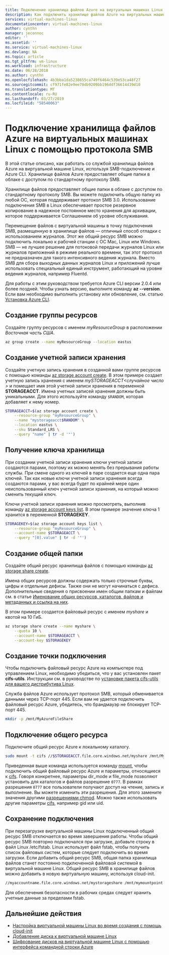 ```yaml
---
title: Подключение хранилища файлов Azure на виртуальных машинах Linux с помощью протокола SMB | Документация Майкрософт
description: Как подключить хранилище файлов Azure на виртуальных машинах Linux, используя протокол SMB и Azure CLI
services: virtual-machines-linux
documentationcenter: virtual-machines-linux
author: cynthn
manager: jeconnoc
editor: ''
ms.assetid: ''
ms.service: virtual-machines-linux
ms.devlang: NA
ms.topic: article
ms.tgt_pltfrm: vm-linux
ms.workload: infrastructure
ms.date: 06/28/2018
ms.author: cynthn
ms.openlocfilehash: 4b3bba1da5238655ca749f6464c539e53ca48f27
ms.sourcegitcommit: cf971fe82e9ee70db9209bb196ddf36614d39d10
ms.translationtype: MT
ms.contentlocale: ru-RU
ms.lasthandoff: 03/27/2019
ms.locfileid: "58540063"
---
```

# <a name="mount-azure-file-storage-on-linux-vms-using-smb"></a>Подключение хранилища файлов Azure на виртуальных машинах Linux с помощью протокола SMB

В этой статье описано, как работать со службой хранилища файлов Azure на виртуальной машине Linux, используя SMB-подключение и Azure CLI. Хранилище файлов Azure предоставляет общие папки в облаке с доступом по стандартному протоколу SMB. 

Хранилище файлов предоставляет общие папки в облаке с доступом по стандартному протоколу SMB. Вы можете подключить общую папку из любой ОС, которая поддерживает протокол SMB 3.0. Использование подключения SMB в Linux обеспечивает простое резервное копирование в надежное постоянное место хранения для архивации, которое поддерживается Соглашением об уровне обслуживания.

Перемещение файлов с виртуальной машины в точку подключения SMB, размещенную в хранилище файлов — отличный способ отладки с использованием журналов. Этот же общий ресурс SMB можно подключить локально к рабочей станции с ОС Mac, Linux или Windows. SMB — не лучшее решение для потоковой передачи журналов Linux или журналов приложений в режиме реального времени, так этот протокол не предназначен для такого интенсивного ведения журнала. Вместо SMB для сбора выходных данных журналов Linux и приложений лучше использовать специальный единый инструмент, работающий на уровне ведения журналов, например Fluentd.

Для работы с этим руководством требуется Azure CLI версии 2.0.4 или более поздней. Чтобы узнать версию, выполните команду **az --version**. Если вам необходимо выполнить установку или обновление, см. статью [Установка Azure CLI](/cli/azure/install-azure-cli). 


## <a name="create-a-resource-group"></a>Создание группы ресурсов

Создайте группу ресурсов с именем *myResourceGroup* в расположении *Восточная часть США*.

```bash
az group create --name myResourceGroup --location eastus
```

## <a name="create-a-storage-account"></a>Создание учетной записи хранения

Создайте учетную запись хранения в созданной вами группе ресурсов с помощью команды [az storage account create](/cli/azure/storage/account). В этом примере создает учетную запись хранения с именем *mySTORAGEACCT\<случайное число >* и помещает имя этой учетной записи хранения в переменной **STORAGEACCT**. Имена учетных записей хранения должны быть уникальными. Для этого используйте команду `$RANDOM`, которая добавляет к нему номер.

```bash
STORAGEACCT=$(az storage account create \
    --resource-group "myResourceGroup" \
    --name "mystorageacct$RANDOM" \
    --location eastus \
    --sku Standard_LRS \
    --query "name" | tr -d '"')
```

## <a name="get-the-storage-key"></a>Получение ключа хранилища

При создании учетной записи хранения ключи учетной записи создаются парами, поэтому их можно менять без прерывания работы службы. При смене одного из ключей в паре создается еще одна пара ключей. Так как новые ключи учетной записи хранения всегда создаются парами, у вас всегда будет по крайней мере один неиспользованный ключ учетной записи хранения, на который можно сменить текущий ключ.

Ключи учетной записи хранения можно просмотреть, выполнив команду [az storage account keys list](/cli/azure/storage/account/keys). В этом примере значение ключа 1 хранится в переменной **STORAGEKEY**.

```bash
STORAGEKEY=$(az storage account keys list \
    --resource-group "myResourceGroup" \
    --account-name $STORAGEACCT \
    --query "[0].value" | tr -d '"')
```

## <a name="create-a-file-share"></a>Создание общей папки

Создайте общий ресурс хранилища файлов с помощью команды [az storage share create](/cli/azure/storage/share). 

Имена общих ресурсов должны содержать только строчные буквы, цифры и отдельные дефисы. Также они не могут начинаться с дефиса. Дополнительные сведения о присвоении имен общим папкам и файлам см. в статье [Именование общих ресурсов, каталогов, файлов и метаданных и ссылка на них](https://docs.microsoft.com/rest/api/storageservices/Naming-and-Referencing-Shares--Directories--Files--and-Metadata).

В этом примере создается файловый ресурс с именем *myshare* и квотой на 10 ГиБ. 

```bash
az storage share create --name myshare \
    --quota 10 \
    --account-name $STORAGEACCT \
    --account-key $STORAGEKEY
```

## <a name="create-a-mount-point"></a>Создание точки подключения

Чтобы подключить файловый ресурс Azure на компьютере под управлением Linux, необходимо убедиться, что у вас установлен пакет **cifs-utils**. Инструкции см. в руководстве по [установке пакета cifs-utils для вашего дистрибутива Linux](../../storage/files/storage-how-to-use-files-linux.md#install-cifs-utils).

Служба файлов Azure использует протокол SMB, который обменивается данными через TCP-порт 445.  Если вам не удается подключить файловый ресурс Azure, убедитесь, что брандмауэр не блокирует TCP-порт 445.


```bash
mkdir -p /mnt/MyAzureFileShare
```

## <a name="mount-the-share"></a>Подключение общего ресурса

Подключите общий ресурс Azure к локальному каталогу. 

```bash
sudo mount -t cifs //$STORAGEACCT.file.core.windows.net/myshare /mnt/MyAzureFileShare -o vers=3.0,username=$STORAGEACCT,password=$STORAGEKEY,dir_mode=0777,file_mode=0777,serverino
```

Приведенная выше команда используется команду [mount](https://linux.die.net/man/8/mount), чтобы подключить общий файловый ресурс Azure и параметры, относящиеся к [cifs](https://linux.die.net/man/8/mount.cifs). Говоря конкретнее, параметры dir_mode и file_mode позволяют установить для каталогов и файлов разрешение `0777`. В рамках разрешения `0777` все пользователи получают доступ на чтение, запись и выполнение. Вы можете изменить эти разрешения. Для этого замените значения другими [разрешениями chmod](https://en.wikipedia.org/wiki/Chmod). Можно также использовать другие параметры [cifs](https://linux.die.net/man/8/mount.cifs), например gid или uid. 


## <a name="persist-the-mount"></a>Сохранение подключения

При перезагрузке виртуальной машины Linux подключенный общий ресурс SMB отключается во время завершения работы. Чтобы общий ресурс SMB повторно подключался при загрузке, добавьте строку в файл Linux /etc/fstab. Linux использует файл fstab, чтобы получить список файловых систем, которые следует подключить во время загрузки. Если добавить общий ресурс SMB, общая папка хранилища файлов станет постоянно подключенной файловой системой в виртуальной машине Linux. Общий ресурс SMB в хранилище файлов можно добавить в новую виртуальную машину, используя cloud-init.

```bash
//myaccountname.file.core.windows.net/mystorageshare /mnt/mymountpoint cifs vers=3.0,username=mystorageaccount,password=myStorageAccountKeyEndingIn==,dir_mode=0777,file_mode=0777
```
Для обеспечения безопасности в рабочих средах следует хранить учетные данные за пределами fstab.

## <a name="next-steps"></a>Дальнейшие действия

- [Настройка виртуальной машины Linux во время создания с помощь cloud-init](using-cloud-init.md)
- [Добавление диска к виртуальной машине Linux](add-disk.md)
- [Шифрование дисков на виртуальной машине Linux с помощью интерфейса командной строки Azure](encrypt-disks.md)

